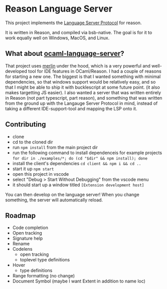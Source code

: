 # Reason Language Server

This project implements the [Language Server Protocol](https://microsoft.github.io/language-server-protocol/specification#initialize) for reason.

It is written in Reason, and compiled via bsb-native. The goal is for it to work equally well on Windows, MacOS, and Linux.

## What about [ocaml-language-server](https://github.com/freebroccolo/ocaml-language-server/)?

That project uses [merlin](https://github.com/ocaml/merlin) under the hood, which is a very powerful and well-developed tool for IDE features in OCaml/Reason.
I had a couple of reasons for starting a new one. The biggest is that I wanted something with minimal dependencies, so that windows support would be relatively easy, and so that I might be able to ship it with bucklescript at some future point. (it also makes targetting JS easier). I also wanted a server that was written entirely in Reason (not part typescript, part reason), and something that was written from the ground up with the Langauge Server Protocol in mind, instead of taking a different IDE-support-tool and mapping the LSP onto it.

## Contributing

- clone
- cd to the cloned dir
- run `npm install` from the main project dir
- run the following command to install dependenceis for example projects `for dir in ./examples/*; do (cd "$dir" && npm install); done`
- install the client's dependencies `cd client && npm i && cd ..`
- start it up `npm start`
- open this project in vscode
- select "Debug > Start Without Debugging" from the vscode menu
- it should start up a window titled `[Extension development host]`

You can then develop on the language server! When you change something, the server will automatically reload.

## Roadmap

- Code completion
- Open tracking
- Signature help
- Rename
- Codelens
  - open tracking
  - toplevel type definitions
- Hover
  - type definitions
- Range formatting (no change)
- Document Symbol (maybe I want Extent in addition to name loc)



